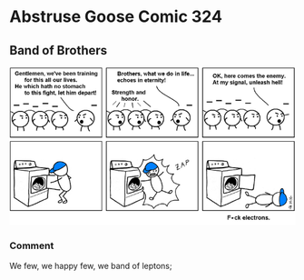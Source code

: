 # Abstruse Goose Comic 324
## Band of Brothers

![image](comics/today_we_celebrate_our_INDEPENDENCE_DAY.png)
### Comment
We few, we happy few, we band of leptons;

